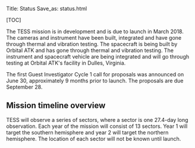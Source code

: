 Title: Status
Save_as: status.html

[TOC]

<!-- <img class="img-responsive" style="max-width:67%;" src="images/giprogram/timeline.jpg" alt="TESS CSC timeline"> -->

The TESS mission is in development and is due to launch in March 2018. The cameras and instrument have been built, integrated and have gone through thermal and vibration testing. The spacecraft is being built by Orbital ATK and has gone through thermal and vibration testing. The instrument and spacecraft vehicle are being integrated and will go through testing at Orbital ATK's facility in Dulles, Virginia.

The first Guest Investigator Cycle 1 call for proposals was announced on June 30, approximately 9 months prior to launch. The proposals are due September 28. 


## Mission timeline overview

TESS will observe a series of sectors, where a sector is one 27.4-day long observation. Each year of the mission will consist of 13 sectors. Year 1 will target the southern hemisphere and year 2 will target the northern hemisphere. The location of each sector will not be known until launch. 

<!-- The dates in the table below are from our nominal plan.

<br/>
<img class="img-responsive" style="max-width:67%;" src="images/mission/tess_observingsectorschematic_Winnpresentation.png">
<br/>


<div class="panel panel-primary">
  <div class="panel-heading">
    <h3 class="panel-title">Sector dates and positions</h3>
  </div>
  <div class="panel-body">

  <table class="table table-striped table-hover" style="font-size: 0.77em;">
  <thead>
    <tr>
      <th style="vertical-align: middle;">Sector</th>
      <th style="vertical-align: middle;">Start</th>
      <th style="vertical-align: middle;">Stop</th>
      <th style="vertical-align: middle;">Data<br>available</th>
      <th style="vertical-align: middle;">RA</th>
      <th style="vertical-align: middle;">Dec</th>
      <th style="vertical-align: middle;" class="text-center">Target<br>list</th>
      <th style="vertical-align: middle;" class="text-center">Release<br>notes</th>
      <th style="vertical-align: middle;">Comments</th>
    </tr>
  </thead>

  <tdata>
    <tr>
      <td><a href="#s000">Commissioning</a></td>
      <td>2018&nbsp;Mar&nbsp;20</td>
      <td>2018&nbsp;May&nbsp;19</td>
      <td></td>
      <td></td>
      <td></td>
      <td class="text-center">

      </td>
      <td class="text-center">
      <td>Launch on 2018 Mar 20. Commissioning includes a sector zero practice orbit (s000)</td>
      </td>
      <td style="min-width: 12em;">

      </td>
    </tr>

    <tr>
      <td><a href="#s001">s001</a></td>
      <td>2018&nbsp;May&nbsp;19</td>
      <td>2018&nbsp;Jun&nbsp;15</td>
      <td>2018&nbsp;Oct&nbsp;28</td>
      <td></td>
      <td></td>
      <td class="text-center">

      </td>
      <td class="text-center">

      </td>
      <td style="min-width: 12em;">

      </td>
    </tr>

    <tr>
      <td><a href="#s002">s002</a></td>
      <td>2018&nbsp;Jun&nbsp;15</td>
      <td>2018&nbsp;Jul&nbsp;12</td>
      <td>2018&nbsp;Oct&nbsp;28</td>
      <td></td>
      <td></td>
      <td class="text-center">

      </td>
      <td class="text-center">

      </td>
      <td style="min-width: 12em;">

      </td>
    </tr>

    <tr>
      <td><a href="#s003">s003</a></td>
      <td>2018&nbsp;Jul&nbsp;12</td>
      <td>2018&nbsp;Aug&nbsp;08</td>
      <td>2018&nbsp;Oct&nbsp;28</td>
      <td></td>
      <td></td>
      <td class="text-center">

      </td>
      <td class="text-center">

      </td>
      <td style="min-width: 12em;">

      </td>
    </tr>

    <tr>
      <td><a href="#s004">s004</a></td>
      <td>2018&nbsp;Aug&nbsp;08</td>
      <td>2018&nbsp;Sep&nbsp;04</td>
      <td>2018&nbsp;Oct&nbsp;28</td>
      <td></td>
      <td></td>
      <td class="text-center">

      </td>
      <td class="text-center">

      </td>
      <td style="min-width: 12em;">

      </td>
    </tr>

    <tr>
      <td><a href="#s005">s005</a></td>
      <td>2018&nbsp;Sep&nbsp;04</td>
      <td>2018&nbsp;Oct&nbsp;01</td>
      <td>2019&nbsp;Feb&nbsp;13</td>
      <td></td>
      <td></td>
      <td class="text-center">

      </td>
      <td class="text-center">

      </td>
      <td style="min-width: 12em;">

      </td>
    </tr>

    <tr>
      <td><a href="#s006">s006</a></td>
      <td>2018&nbsp;Oct&nbsp;01</td>
      <td>2018&nbsp;Oct&nbsp;28</td>
      <td>2019&nbsp;Feb&nbsp;13</td>
      <td></td>
      <td></td>
      <td class="text-center">

      </td>
      <td class="text-center">

      </td>
      <td style="min-width: 12em;">

      </td>
    </tr>

    <tr>
      <td><a href="#s007">s007</a></td>
      <td>2018&nbsp;Oct&nbsp;28</td>
      <td>2018&nbsp;Nov&nbsp;24</td>
      <td>2019&nbsp;Feb&nbsp;13</td>
      <td></td>
      <td></td>
      <td class="text-center">

      </td>
      <td class="text-center">

      </td>
      <td style="min-width: 12em;">

      </td>
    </tr>

    <tr>
      <td><a href="#s008">s008</a></td>
      <td>2018&nbsp;Nov&nbsp;24</td>
      <td>2018&nbsp;Dec&nbsp;21</td>
      <td>2019&nbsp;Feb&nbsp;13</td>
      <td></td>
      <td></td>
      <td class="text-center">

      </td>
      <td class="text-center">

      </td>
      <td style="min-width: 12em;">

      </td>
    </tr>

    <tr>
      <td><a href="#s009">s009</a></td>
      <td>2018&nbsp;Dec&nbsp;21</td>
      <td>2019&nbsp;Jan&nbsp;17</td>
      <td>2019&nbsp;Jun&nbsp;01</td>
      <td></td>
      <td></td>
      <td class="text-center">

      </td>
      <td class="text-center">

      </td>
      <td style="min-width: 12em;">

      </td>
    </tr>

    <tr>
      <td><a href="#s010">s010</a></td>
      <td>2019&nbsp;Jan&nbsp;17</td>
      <td>2019&nbsp;Feb&nbsp;13</td>
      <td>2019&nbsp;Jun&nbsp;01</td>
      <td></td>
      <td></td>
      <td class="text-center">

      </td>
      <td class="text-center">

      </td>
      <td style="min-width: 12em;">

      </td>
    </tr>

    <tr>
      <td><a href="#s011">s011</a></td>
      <td>2019&nbsp;Feb&nbsp;13</td>
      <td>2019&nbsp;Mar&nbsp;12</td>
      <td>2019&nbsp;Jun&nbsp;01</td>
      <td></td>
      <td></td>
      <td class="text-center">

      </td>
      <td class="text-center">

      </td>
      <td style="min-width: 12em;">

      </td>
    </tr>

    <tr>
      <td><a href="#s012">s012</a></td>
      <td>2019&nbsp;Mar&nbsp;12</td>
      <td>2019&nbsp;Apr&nbsp;08</td>
      <td>2019&nbsp;Jun&nbsp;01</td>
      <td></td>
      <td></td>
      <td class="text-center">

      </td>
      <td class="text-center">

      </td>
      <td style="min-width: 12em;">

      </td>
    </tr>

    <tr>
      <td><a href="#s013">s013</a></td>
      <td>2019&nbsp;Apr&nbsp;08</td>
      <td>2019&nbsp;May&nbsp;05</td>
      <td>2019&nbsp;Sep&nbsp;17</td>
      <td></td>
      <td></td>
      <td class="text-center">

      </td>
      <td class="text-center">

      </td>
      <td style="min-width: 12em;">

      </td>
    </tr>
 -->
